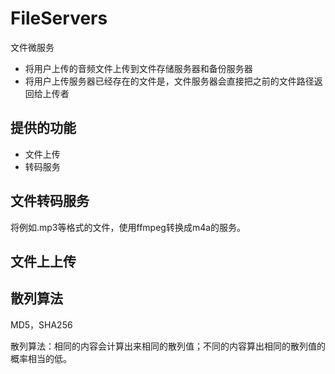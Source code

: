 # FileServers

文件微服务

- 将用户上传的音频文件上传到文件存储服务器和备份服务器
- 将用户上传服务器已经存在的文件是，文件服务器会直接把之前的文件路径返回给上传者

## 提供的功能

- 文件上传
- 转码服务

## 文件转码服务

将例如.mp3等格式的文件，使用ffmpeg转换成m4a的服务。

## 文件上上传


## 散列算法

MD5，SHA256  

散列算法：相同的内容会计算出来相同的散列值；不同的内容算出相同的散列值的概率相当的低。
